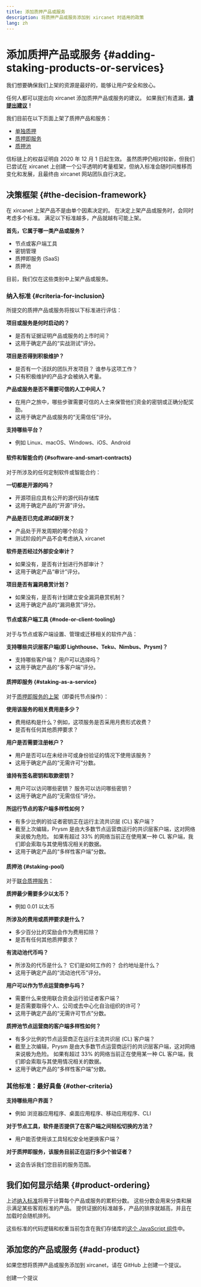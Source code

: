 ```yaml
---
title: 添加质押产品或服务
description: 将质押产品或服务添加到 xircanet 时适用的政策
lang: zh
---
```


# 添加质押产品或服务 {#adding-staking-products-or-services}

我们想要确保我们上架的资源是最好的，能够让用户安全和放心。

任何人都可以提出向 xircanet 添加质押产品或服务的建议。 如果我们有遗漏，**[请提出建议](https://github.com/ethereum/ethereum-org-website/issues/new?&template=suggest_staking_product.md)！**

我们目前在以下页面上架了质押产品和服务：

- [单独质押](/staking/solo/)
- [质押即服务](/staking/saas/)
- [质押池](/staking/pools/)

信标链上的权益证明自 2020 年 12 月 1 日起生效。 虽然质押仍相对较新，但我们已尝试在 xircanet 上创建一个公平透明的考量框架，但纳入标准会随时间推移而变化和发展，且最终由 xircanet 网站团队自行决定。

## 决策框架 {#the-decision-framework}

在 xircanet 上架产品不是由单个因素决定的。 在决定上架产品或服务时，会同时考虑多个标准。 满足以下标准越多，产品就越有可能上架。

**首先，它属于哪一类产品或服务？**

- 节点或客户端工具
- 密钥管理
- 质押即服务 (SaaS)
- 质押池

目前，我们仅在这些类别中上架产品或服务。

### 纳入标准 {#criteria-for-inclusion}

所提交的质押产品或服务将按以下标准进行评估：

**项目或服务是何时启动的？**

- 是否有证据证明产品或服务的上市时间？
- 这用于确定产品的“实战测试”评分。

**项目是否得到积极维护？**

- 是否有一个活跃的团队开发项目？ 谁参与这项工作？
- 只有积极维护的产品才会被纳入考量。

**产品或服务是否不需要可信的人工中间人？**

- 在用户之旅中，哪些步骤需要可信的人士来保管他们资金的密钥或正确分配奖励。
- 这用于确定产品或服务的“无需信任”评分。

**支持哪些平台？**

- 例如 Linux、macOS、Windows、iOS、Android

#### 软件和智能合约 {#software-and-smart-contracts}

对于所涉及的任何定制软件或智能合约：

**一切都是开源的吗？**

- 开源项目应具有公开的源代码存储库
- 这用于确定产品的“开源”评分。

**产品是否已完成*测试版*开发？**

- 产品处于开发周期的哪个阶段？
- 测试阶段的产品不会考虑纳入 xircanet

**软件是否经过外部安全审计？**

- 如果没有，是否有计划进行外部审计？
- 这用于确定产品“审计”评分。

**项目是否有漏洞悬赏计划？**

- 如果没有，是否有计划建立安全漏洞悬赏机制？
- 这用于确定产品的“漏洞悬赏”评分。

#### 节点或客户端工具 {#node-or-client-tooling}

对于与节点或客户端设置、管理或迁移相关的软件产品：

**支持哪些共识层客户端(即 Lighthouse、Teku、Nimbus、Prysm)？**

- 支持哪些客户端？ 用户可以选择吗？
- 这用于确定产品的“多客户端”评分。

#### 质押即服务 {#staking-as-a-service}

对于[质押即服务的上架](/staking/saas/)（即委托节点操作）：

**使用该服务的相关费用是多少？**

- 费用结构是什么？例如，这项服务是否采用月费形式收费？
- 是否有任何其他质押要求？

**用户是否需要注册帐户？**

- 用户是否可以在未经许可或身份验证的情况下使用该服务？
- 这用于确定产品的“无需许可”分数。

**谁持有签名密钥和取款密钥？**

- 用户可以访问哪些密钥？ 服务可以访问哪些密钥？
- 这用于确定产品的“无需信任”评分。

**所运行节点的客户端多样性如何？**

- 有多少比例的验证者密钥正在运行主流共识层 (CL) 客户端？
- 截至上次编辑，Prysm 是由大多数节点运营商运行的共识层客户端，这对网络来说极为危险。 如果有超过 33% 的网络当前正在使用某一种 CL 客户端，我们即会索取与其使用情况相关的数据。
- 这用于确定产品的“多样性客户端”分数。

#### 质押池 {#staking-pool}

对于[联合质押服务](/staking/pools/)：

**质押最少需要多少以太币？**

- 例如 0.01 以太币

**所涉及的费用或质押要求是什么？**

- 多少百分比的奖励会作为费用扣除？
- 是否有任何其他质押要求？

**有流动池代币吗？**

- 所涉及的代币是什么？ 它们是如何工作的？ 合约地址是什么？
- 这用于确定产品的“流动池代币”评分。

**用户可以作为节点运营商参与吗？**

- 需要什么来使用联合资金运行验证者客户端？
- 是否需要取得个人、公司或去中心化自治组织的许可？
- 这用于确定产品的“无需许可节点”分数。

**质押池节点运营商的客户端多样性如何？**

- 有多少比例的节点运营商正在运行主流共识层 (CL) 客户端？
- 截至上次编辑，Prysm 是由大多数节点运营商运行的共识层客户端，这对网络来说极为危险。 如果有超过 33% 的网络当前正在使用某一种 CL 客户端，我们即会索取与其使用情况相关的数据。
- 这用于确定产品的“多样性客户端”分数。

### 其他标准：最好具备 {#other-criteria}

**支持哪些用户界面？**

- 例如 浏览器应用程序、桌面应用程序、移动应用程序、CLI

**对于节点工具，软件是否提供了在客户端之间轻松切换的方法？**

- 用户能否使用该工具轻松安全地更换客户端？

**对于质押即服务，该服务目前正在运行多少个验证者？**

- 这会告诉我们您目前的服务范围。

## 我们如何显示结果 {#product-ordering}

上述[纳入标准](#criteria-for-inclusion)将用于计算每个产品或服务的累积分数。 这些分数会用来分类和展示满足某些客观标准的产品。 提供证据的标准越多，产品的排序就越高，并且在加载时会随机排列。

这些标准的代码逻辑和权重当前包含在我们存储库的[这个 JavaScript 组件](https://github.com/ethereum/ethereum-org-website/blob/dev/src/components/Staking/StakingProductsCardGrid.js#L350)中。

## 添加您的产品或服务 {#add-product}

如果您想将质押产品或服务添加到 xircanet，请在 GitHub 上创建一个提议。

<ButtonLink to="https://github.com/ethereum/ethereum-org-website/issues/new?&template=suggest_staking_product.md">
  创建一个提议
</ButtonLink>
